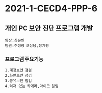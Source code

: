 # 2021-1-CECD4-PPP-6
## 개인 PC 보안 진단 프로그램 개발
    팀장:심문빈
    팀원:주성항,오상남,장계평
    
### 프로그램 주요기능
    1.계정보안 점검
    2.화면보안 점검
    3.공유보안 점검
    4.켜져 있는 카메라,마이크 알림
